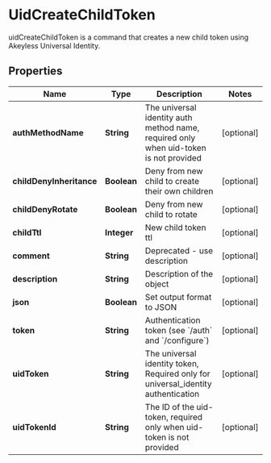 

# UidCreateChildToken

uidCreateChildToken is a command that creates a new child token using Akeyless Universal Identity.

## Properties

| Name | Type | Description | Notes |
|------------ | ------------- | ------------- | -------------|
|**authMethodName** | **String** | The universal identity auth method name, required only when uid-token is not provided |  [optional] |
|**childDenyInheritance** | **Boolean** | Deny from new child to create their own children |  [optional] |
|**childDenyRotate** | **Boolean** | Deny from new child to rotate |  [optional] |
|**childTtl** | **Integer** | New child token ttl |  [optional] |
|**comment** | **String** | Deprecated - use description |  [optional] |
|**description** | **String** | Description of the object |  [optional] |
|**json** | **Boolean** | Set output format to JSON |  [optional] |
|**token** | **String** | Authentication token (see &#x60;/auth&#x60; and &#x60;/configure&#x60;) |  [optional] |
|**uidToken** | **String** | The universal identity token, Required only for universal_identity authentication |  [optional] |
|**uidTokenId** | **String** | The ID of the uid-token, required only when uid-token is not provided |  [optional] |



